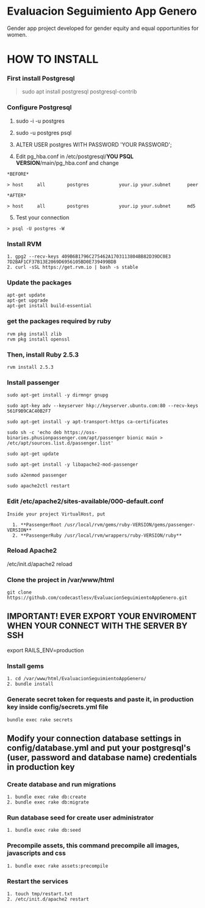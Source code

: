# Evaluacion Seguimiento App Genero
Gender app project developed for gender equity and equal opportunities for women.

# HOW TO INSTALL

### First install Postgresql

  > sudo apt install postgresql postgresql-contrib
 
### Configure Postgresql
  1. sudo -i -u postgres
  2. sudo -u postgres psql
  3. ALTER USER postgres WITH PASSWORD 'YOUR PASSWORD';
  
  4. Edit pg_hba.conf in /etc/postgresql/**YOU PSQL VERSION**/main/pg_hba.conf and change 
    
    *BEFORE*
    
    > host     all        postgres           your.ip your.subnet      peer
    
    *AFTER*
    
    > host     all        postgres           your.ip your.subnet      md5 
  
  5. Test your connection
    
    > psql -U postgres -W

### Install RVM
  >
    1. gpg2 --recv-keys 409B6B1796C275462A1703113804BB82D39DC0E3 7D2BAF1CF37B13E2069D6956105BD0E739499BDB
    2. curl -sSL https://get.rvm.io | bash -s stable
  
### Update the packages
  >
    apt-get update
    apt-get upgrade
    apt-get install build-essential

### get the packages required by ruby
  >
    rvm pkg install zlib
    rvm pkg install openssl

### Then, install Ruby 2.5.3
  >
    rvm install 2.5.3


### Install passenger
  >
    sudo apt-get install -y dirmngr gnupg
    
    sudo apt-key adv --keyserver hkp://keyserver.ubuntu.com:80 --recv-keys 561F9B9CAC40B2F7
    
    sudo apt-get install -y apt-transport-https ca-certificates
    
    sudo sh -c 'echo deb https://oss-binaries.phusionpassenger.com/apt/passenger bionic main > /etc/apt/sources.list.d/passenger.list'
    
    sudo apt-get update
    
    sudo apt-get install -y libapache2-mod-passenger
    
    sudo a2enmod passenger

    sudo apache2ctl restart

### Edit /etc/apache2/sites-available/000-default.conf
  >
    Inside your project VirtualHost, put

      1. **PassengerRoot /usr/local/rvm/gems/ruby-VERSION/gems/passenger-VERSION**
      2. **PassengerRuby /usr/local/rvm/wrappers/ruby-VERSION/ruby**

### Reload Apache2
  >
  /etc/init.d/apache2 reload
  
### Clone the project in /var/www/html
  > 
    git clone https://github.com/codecastlesv/EvaluacionSeguimientoAppGenero.git

## IMPORTANT! EVER EXPORT YOUR ENVIROMENT WHEN YOUR CONNECT WITH THE SERVER BY SSH
 > 
  export RAILS_ENV=production

### Install gems
  >
    1. cd /var/www/html/EvaluacionSeguimientoAppGenero/
    2. bundle install

### Generate secret token for requests and paste it, in production key inside config/secrets.yml file
  >
    bundle exec rake secrets

## Modify your connection database settings in config/database.yml and put your postgresql's (user, password and database name) credentials in production key

### Create database and run migrations
  >
    1. bundle exec rake db:create
    2. bundle exec rake db:migrate

### Run database seed for create user administrator
  >
    1. bundle exec rake db:seed

### Precompile assets, this command precompile all images, javascripts and css
  >
    1. bundle exec rake assets:precompile
    
### Restart the services
  >
    1. touch tmp/restart.txt
    2. /etc/init.d/apache2 restart
